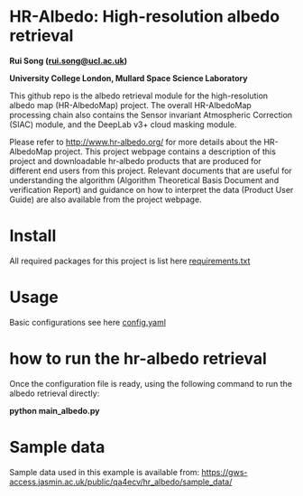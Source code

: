 # HR-Albedo: High-resolution albedo retrieval

**Rui Song (rui.song@ucl.ac.uk)**

**University College London, Mullard Space Science Laboratory**

This github repo is the albedo retrieval module for the high-resolution 
albedo map (HR-AlbedoMap) project. The overall HR-AlbedoMap processing chain
also contains the Sensor invariant Atmospheric Correction (SIAC) module, and
the DeepLab v3+ cloud masking module.

Please refer to http://www.hr-albedo.org/ for more details about the HR-AlbedoMap
project. This project webpage contains a description of this project and downloadable 
hr-albedo products that are produced for different end users from this project. Relevant 
documents that are useful for understanding the algorithm (Algorithm Theoretical Basis Document and 
verification Report) and guidance on how to interpret the data (Product User Guide) are
also available from the project webpage.

# Install
All required packages for this project is list here [requirements.txt](./requirements.txt)

# Usage
Basic configurations see here [config.yaml](./config.yaml)

# how to run the hr-albedo retrieval
Once the configuration file is ready, using the following command to run the albedo 
retrieval directly:

**python main_albedo.py**

# Sample data
Sample data used in this example is available from: 
https://gws-access.jasmin.ac.uk/public/qa4ecv/hr_albedo/sample_data/


